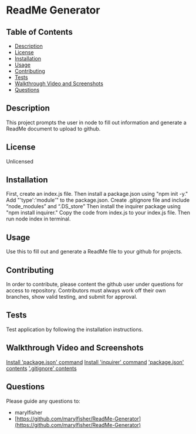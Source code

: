 # ReadMe Generator

## Table of Contents
- [Description](#description)
- [License](#license)
- [Installation](#installation)
- [Usage](#Usage)
- [Contributing](#contributing)
- [Tests](#tests)
- [Walkthrough Video and Screenshots](#walkthrough-video-and-screenshots)
- [Questions](#questions)

## Description 

This project prompts the user in node to fill out information and generate a ReadMe document to upload to github.

## License

Unlicensed

## Installation 

First, create an index.js file. Then install a package.json using "npm init -y." Add  "'type':'module'" to the package.json. Create .gitignore file and include “node_modules” and “.DS_store” Then install the inquirer package using "npm install inquirer." Copy the code from index.js to your index.js file. Then run node index in terminal.

## Usage 

Use this to fill out and generate a ReadMe file to your github for projects.

## Contributing

In order to contribute, please content the github user under questions for access to repository. Contributors must always work off their own branches, show valid testing, and submit for approval.

## Tests

Test application by following the installation instructions. 

## Walkthrough Video and Screenshots

[Install 'package.json' command](./assets/package-json-install.png)
[Install 'inquirer' command](./assets/inquirer-install.png)
['package.json' contents](./assets/packagejson-contents.png)
['.gitignore' contents](./assets/gitignore-contents.png)

## Questions

Please guide any questions to:

- marylfisher
- [https://github.com/marylfisher/ReadMe-Generator](https://github.com/marylfisher/ReadMe-Generator)

    